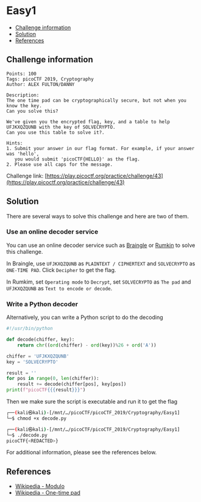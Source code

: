 # Easy1

- [Challenge information](#challenge-information)
- [Solution](#solution)
- [References](#references)

## Challenge information
```
Points: 100
Tags: picoCTF 2019, Cryptography
Author: ALEX FULTON/DANNY

Description:
The one time pad can be cryptographically secure, but not when you know the key. 
Can you solve this? 

We've given you the encrypted flag, key, and a table to help UFJKXQZQUNB with the key of SOLVECRYPTO. 
Can you use this table to solve it?.

Hints:
1. Submit your answer in our flag format. For example, if your answer was 'hello', 
   you would submit 'picoCTF{HELLO}' as the flag.
2. Please use all caps for the message.
```
Challenge link: [https://play.picoctf.org/practice/challenge/43](https://play.picoctf.org/practice/challenge/43)

## Solution

There are several ways to solve this challenge and here are two of them.

### Use an online decoder service

You can use an online decoder service such as [Braingle](https://www.braingle.com/brainteasers/codes/onetimepad.php) or [Rumkin](https://rumkin.com/tools/cipher/one-time-pad/) to solve this challenge.

In Braingle, use `UFJKXQZQUNB` as `PLAINTEXT / CIPHERTEXT` and `SOLVECRYPTO` as `ONE-TIME PAD`. Click `Decipher` to get the flag.

In Rumkim, set `Operating mode` to `Decrypt`, set `SOLVECRYPTO` as `The pad` and `UFJKXQZQUNB` as `Text to encode or decode`.

### Write a Python decoder

Alternatively, you can write a Python script to do the decoding
```python
#!/usr/bin/python

def decode(chiffer, key):
    return chr((ord(chiffer) - ord(key))%26 + ord('A'))

chiffer = 'UFJKXQZQUNB'
key = 'SOLVECRYPTO'

result = ''
for pos in range(0, len(chiffer)):
    result += decode(chiffer[pos], key[pos])
print(f"picoCTF{{{result}}}")
```

Then we make sure the script is executable and run it to get the flag
```bash
┌──(kali㉿kali)-[/mnt/…/picoCTF/picoCTF_2019/Cryptography/Easy1]
└─$ chmod +x decode.py   

┌──(kali㉿kali)-[/mnt/…/picoCTF/picoCTF_2019/Cryptography/Easy1]
└─$ ./decode.py       
picoCTF{<REDACTED>}
```

For additional information, please see the references below.

## References

- [Wikipedia - Modulo](https://en.wikipedia.org/wiki/Modulo)
- [Wikipedia - One-time pad](https://en.wikipedia.org/wiki/One-time_pad)
